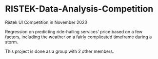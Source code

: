 # RISTEK-Data-Analysis-Competition
Ristek UI Competition in November 2023

Regression on predicting ride-hailing services' price based on a few factors, including the weather on a fairly complicated timeframe during a storm.

This project is done as a group with 2 other members.
